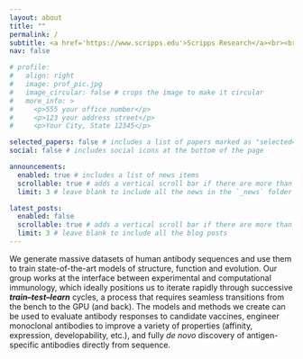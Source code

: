 ```yaml
---
layout: about
title: ""
permalink: /
subtitle: <a href='https://www.scripps.edu'>Scripps Research</a><br><br>
nav: false

# profile:
#   align: right
#   image: prof_pic.jpg
#   image_circular: false # crops the image to make it circular
#   more_info: >
#     <p>555 your office number</p>
#     <p>123 your address street</p>
#     <p>Your City, State 12345</p>

selected_papers: false # includes a list of papers marked as "selected={true}"
social: false # includes social icons at the bottom of the page

announcements:
  enabled: true # includes a list of news items
  scrollable: true # adds a vertical scroll bar if there are more than 3 news items
  limit: 3 # leave blank to include all the news in the `_news` folder

latest_posts:
  enabled: false
  scrollable: true # adds a vertical scroll bar if there are more than 3 new posts items
  limit: 3 # leave blank to include all the blog posts
---
```


We generate massive datasets of human antibody sequences and use them to train state-of-the-art models of structure, function and evolution. 
Our group works at the interface between experimental and computational immunology, which ideally
positions us to iterate rapidly through successive ***train–test–learn*** cycles, a process that requires seamless
transitions from the bench to the GPU (and back). The models and methods we create can be used to
evaluate antibody responses to candidate vaccines, engineer monoclonal antibodies to improve a variety of properties 
(affinity, expression, developability, etc.), and fully *de novo* discovery of antigen-specific antibodies directly from sequence.

<br>
